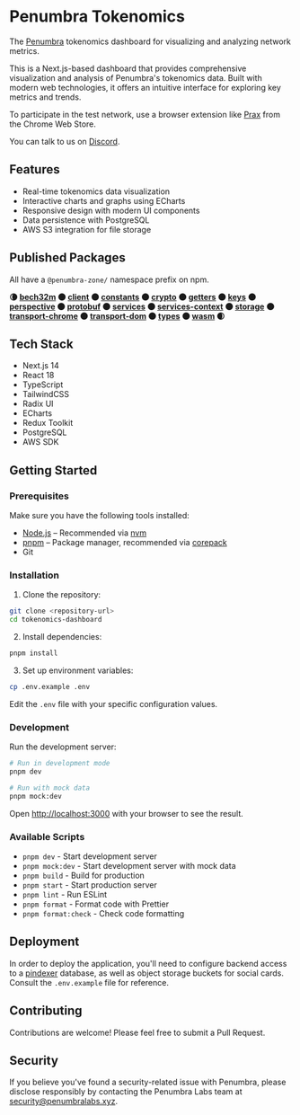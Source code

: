 # Penumbra Tokenomics

The [Penumbra](https://penumbra.zone/) tokenomics dashboard for visualizing and analyzing network metrics.

This is a Next.js-based dashboard that provides comprehensive visualization and analysis of Penumbra's tokenomics data. Built with modern web technologies, it offers an intuitive interface for exploring key metrics and trends.

To participate in the test network, use a browser extension like [Prax](https://chrome.google.com/webstore/detail/penumbra-wallet/lkpmkhpnhknhmibgnmmhdhgdilepfghe) from the Chrome Web Store.

You can talk to us on [Discord](https://discord.gg/hKvkrqa3zC).

## Features

- Real-time tokenomics data visualization
- Interactive charts and graphs using ECharts
- Responsive design with modern UI components
- Data persistence with PostgreSQL
- AWS S3 integration for file storage

## Published Packages

All have a `@penumbra-zone/` namespace prefix on npm.

**🌘
[bech32m](https://www.npmjs.com/package/@penumbra-zone/bech32m) 🌑
[client](https://www.npmjs.com/package/@penumbra-zone/client) 🌑
[constants](https://www.npmjs.com/package/@penumbra-zone/constants) 🌑
[crypto](https://www.npmjs.com/package/@penumbra-zone/crypto) 🌑
[getters](https://www.npmjs.com/package/@penumbra-zone/getters) 🌑
[keys](https://www.npmjs.com/package/@penumbra-zone/keys) 🌑
[perspective](https://www.npmjs.com/package/@penumbra-zone/perspective) 🌑
[protobuf](https://www.npmjs.com/package/@penumbra-zone/protobuf) 🌑
[services](https://www.npmjs.com/package/@penumbra-zone/services) 🌑
[services-context](https://www.npmjs.com/package/@penumbra-zone/services-context) 🌑
[storage](https://www.npmjs.com/package/@penumbra-zone/storage) 🌑
[transport-chrome](https://www.npmjs.com/package/@penumbra-zone/transport-chrome) 🌑
[transport-dom](https://www.npmjs.com/package/@penumbra-zone/transport-dom) 🌑
[types](https://www.npmjs.com/package/@penumbra-zone/types) 🌑
[wasm](https://www.npmjs.com/package/@penumbra-zone/wasm)
🌒**

## Tech Stack

- Next.js 14
- React 18
- TypeScript
- TailwindCSS
- Radix UI
- ECharts
- Redux Toolkit
- PostgreSQL
- AWS SDK

## Getting Started

### Prerequisites

Make sure you have the following tools installed:

- [Node.js](https://nodejs.org/en/download/package-manager) – Recommended via [nvm](https://github.com/nvm-sh/nvm)
- [pnpm](https://pnpm.io/installation) – Package manager, recommended via [corepack](https://pnpm.io/installation#using-corepack)
- Git

### Installation

1. Clone the repository:
```bash
git clone <repository-url>
cd tokenomics-dashboard
```

2. Install dependencies:
```bash
pnpm install
```

3. Set up environment variables:
```bash
cp .env.example .env
```
Edit the `.env` file with your specific configuration values.

### Development

Run the development server:

```bash
# Run in development mode
pnpm dev

# Run with mock data
pnpm mock:dev
```

Open [http://localhost:3000](http://localhost:3000) with your browser to see the result.

### Available Scripts

- `pnpm dev` - Start development server
- `pnpm mock:dev` - Start development server with mock data
- `pnpm build` - Build for production
- `pnpm start` - Start production server
- `pnpm lint` - Run ESLint
- `pnpm format` - Format code with Prettier
- `pnpm format:check` - Check code formatting

## Deployment

In order to deploy the application, you'll need to configure backend access to a [pindexer] database,
as well as object storage buckets for social cards. Consult the `.env.example` file for reference.

## Contributing

Contributions are welcome! Please feel free to submit a Pull Request.

## Security

If you believe you've found a security-related issue with Penumbra, please disclose responsibly by contacting the Penumbra Labs team at security@penumbralabs.xyz.

[pindexer]: https://guide.penumbra.zone/event-indexing/pindexer
